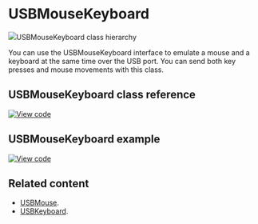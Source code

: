 # USBMouseKeyboard

<span class="images">![](https://os.mbed.com/docs/mbed-os/v6.4/mbed-os-api-doxy/class_u_s_b_mouse_keyboard.png)<span>USBMouseKeyboard class hierarchy</span></span>

You can use the USBMouseKeyboard interface to emulate a mouse and a keyboard at the same time over the USB port. You can send both key presses and mouse movements with this class.

## USBMouseKeyboard class reference

[![View code](https://www.mbed.com/embed/?type=library)](https://os.mbed.com/docs/mbed-os/v6.4/mbed-os-api-doxy/class_u_s_b_mouse_keyboard.html)

## USBMouseKeyboard example

[![View code](https://www.mbed.com/embed/?url=https://github.com/ARMmbed/mbed-os-snippet-USBMouseKeyboard/tree/v6.4)](https://github.com/ARMmbed/mbed-os-snippet-USBMouseKeyboard/blob/v6.4/main.cpp)

## Related content

- [USBMouse](../apis/usbmouse.html).
- [USBKeyboard](../apis/usbkeyboard.html).
